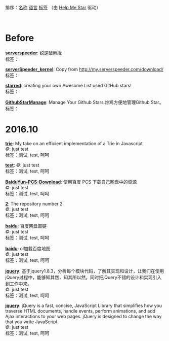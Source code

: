 排序：[名称](https://github.com/ttionya/test/blob/master/README-NAME.md) [语言](https://github.com/ttionya/test/blob/master/README-LANGUAGE.md) [标签](https://github.com/ttionya/test/blob/master/README-TAGS.md)  （由 [Help Me Star](https://github.com/ttionya/help-me-star) 驱动）

<br>

# Before

[**serverspeeder**](https://github.com/91yun/serverspeeder): 锐速破解版  
标签：

[**serverSpeeder_kernel**](https://github.com/0oVicero0/serverSpeeder_kernel): Copy from http://my.serverspeeder.com/download/  
标签：

[**starred**](https://github.com/maguowei/starred): creating your own Awesome List used GitHub stars!  
标签：

[**GithubStarManage**](https://github.com/golmic/GithubStarManage): Manage Your Github Stars.炒鸡方便地管理Github Star。  
标签：

# 2016.10

[**trie**](https://github.com/mikedeboer/trie): My take on an efficient implementation of a Trie in Javascript  
*©*: just test  
标签：测试, test, 呵呵

[**test**](https://github.com/ttionya/test): *©*: just test  
标签：测试, test, 呵呵

[**BaiduYun-PCS-Download**](https://github.com/ttionya/BaiduYun-PCS-Download): 使用百度 PCS 下载自己网盘中的资源  
*©*: just test  
标签：测试, test, 呵呵

[**2**](https://github.com/m8w/2): The repository number 2  
*©*: just test  
标签：测试, test, 呵呵

[**baidu**](https://github.com/xiuluo/baidu): 百度网盘直链  
*©*: just test  
标签：测试, test, 呵呵

[**baidu**](https://github.com/shitao1988/baidu): ol加载百度地图  
*©*: just test  
标签：测试, test, 呵呵

[**jquery**](https://github.com/360code/jquery): 基于jquery1.8.3，分析每个模块代码，了解其实现和设计，让我们在使用jQuery过程中，能够知其然，知其所以然，同时把jQuery不错的设计和实现引入到工作中来。  
*©*: just test  
标签：测试, test, 呵呵

[**jquery**](https://github.com/davemerwin/jquery): jQuery is a fast, concise, JavaScript Library that simplifies how you traverse HTML documents, handle events, perform animations, and add Ajax interactions to your web pages. jQuery is designed to change the way that you write JavaScript.  
*©*: just test  
标签：测试, test, 呵呵


